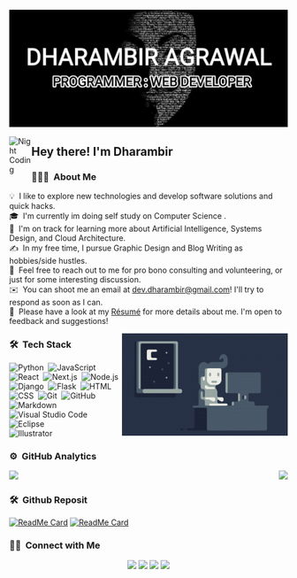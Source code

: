 ![Dharambir Agrawal Banner](https://github.com/DharambirAgrawal/DharambirAgrawal/blob/main/bg.jpg)

<img alt="Night Coding" src="./assets/Hand%20Wave.gif" width='40' align="left"/><h2>Hey there! I'm Dharambir</h2>

<!-- ## 👋 &nbsp;Hey there! I'm Dharambir -->

### 👨🏻‍💻 &nbsp;About Me

💡 &nbsp;I like to explore new technologies and develop software solutions and quick hacks.\
🎓 &nbsp;I'm currently im doing self study on Computer Science .\
🌱 &nbsp;I'm on track for learning more about Artificial Intelligence, Systems Design, and Cloud Architecture.\
✍️ &nbsp;In my free time, I pursue Graphic Design and Blog Writing as hobbies/side hustles.\
💬 &nbsp;Feel free to reach out to me for pro bono consulting and volunteering, or just for some interesting discussion.\
✉️ &nbsp;You can shoot me an email at dev.dharambir@gmail.com! I'll try to respond as soon as I can.\
📄 &nbsp;Please have a look at my [Résumé](https://www.dharambir.com.np/resume) for more details about me. I'm open to feedback and suggestions!

<img alt="Night Coding" src="https://raw.githubusercontent.com/AVS1508/AVS1508/master/assets/Night-Coding.gif" align="right"/>

### 🛠 &nbsp;Tech Stack

![Python](https://img.shields.io/badge/-Python-05122A?style=flat&logo=python)&nbsp;
![JavaScript](https://img.shields.io/badge/-JavaScript-05122A?style=flat&logo=javascript)&nbsp;
![React](https://img.shields.io/badge/-React-05122A?style=flat&logo=react)&nbsp;
![Next.js](https://img.shields.io/badge/-Next.js-05122A?style=flat&logo=next.js)&nbsp;
![Node.js](https://img.shields.io/badge/-Node.js-05122A?style=flat&logo=node.js)&nbsp;
![Django](https://img.shields.io/badge/-Django-05122A?style=flat&logo=django&logoColor=092E20)&nbsp;
![Flask](https://img.shields.io/badge/-Flask-05122A?style=flat&logo=flask)&nbsp;
![HTML](https://img.shields.io/badge/-HTML-05122A?style=flat&logo=HTML5)&nbsp;
![CSS](https://img.shields.io/badge/-CSS-05122A?style=flat&logo=CSS3&logoColor=1572B6)&nbsp;
![Git](https://img.shields.io/badge/-Git-05122A?style=flat&logo=git)&nbsp;
![GitHub](https://img.shields.io/badge/-GitHub-05122A?style=flat&logo=github)&nbsp;
![Markdown](https://img.shields.io/badge/-Markdown-05122A?style=flat&logo=markdown)\
![Visual Studio Code](https://img.shields.io/badge/-Visual%20Studio%20Code-05122A?style=flat&logo=visual-studio-code&logoColor=007ACC)&nbsp;
![Eclipse](https://img.shields.io/badge/-Eclipse-05122A?style=flat&logo=eclipse-ide&logoColor=2C2255)\
![Illustrator](https://img.shields.io/badge/-Illustrator-05122A?style=flat&logo=adobe-illustrator)&nbsp;


### ⚙️ &nbsp;GitHub Analytics

<p align="center">
  <div style="display: flex; justify-content: space-between;">
    <a href="https://github.com/DharambirAgrawal">
      <img height="180em" src="https://github-readme-stats-eight-theta.vercel.app/api?username=DharambirAgrawal&show_icons=true&theme=algolia&include_all_commits=true&count_private=true"/>
    </a>
    <a href="https://github.com/DharambirAgrawal">
      <img height="180em" src="https://github-readme-stats-eight-theta.vercel.app/api/top-langs/?username=DharambirAgrawal&layout=compact&langs_count=8&theme=algolia"/>
    </a>
  </div>
</p>

### 🛠 &nbsp;Github Reposit



[![ReadMe Card](https://github-readme-stats.vercel.app/api/pin/?username=DharambirAgrawal&repo=integreat&show_owner=true)](https://github.com/DharambirAgrawal/integreat)
[![ReadMe Card](https://github-readme-stats.vercel.app/api/pin/?username=DharambirAgrawal&repo=Virtual-paint&show_owner=true)](https://github.com/DharambirAgrawal/Virtual-paint)
<br/>

### 🤝🏻 &nbsp;Connect with Me

<p align="center">
<a href="https://www.dharambir.com.np"><img src="https://img.shields.io/badge/-dharambir.com.np-3423A6?style=flat&logo=Google-Chrome&logoColor=white"/></a>
<a href="https://www.linkedin.com/in/dharambiragrawal/"><img src="https://img.shields.io/badge/-Dharambir%20Agrawal-0077B5?style=flat&logo=Linkedin&logoColor=white"/></a>
<a href="mailto:dev.dharambir@gmail.com"><img src="https://img.shields.io/badge/-dev.dharambir@gmail.com-D14836?style=flat&logo=Gmail&logoColor=white"/></a>
<a href="https://facebook.com/DA9998"><img src="https://img.shields.io/badge/-@Dharambir%20Agrawal-1877F2?style=flat&logo=Facebook&logoColor=white"/></a>

</p>



